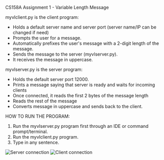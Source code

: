 CS158A Assignment 1 - Variable Length Message

myvlclient.py is the client program:
- Holds a default server name and server port (server name/IP can be changed if need)
- Prompts the user for a message.
- Automatically prefixes the user's message with a 2-digit length of the message.
- Sends the message to the server (myvlserver.py).
- It receives the message in uppercase.

myvlserver.py is the server program:
- Holds the default server port 12000.
- Prints a message saying that server is ready and waits for incoming clients
- Once connected, it reads the first 2 bytes of the message length
- Reads the rest of the message
- Converts message in uppercase and sends back to the client.

HOW TO RUN THE PROGRAM:
1. Run the myvlserver.py program first through an IDE or command prompt/terminal.
2. Run the myvlclient.py program.
3. Type in any sentence.

![Server connection](https://github.com/user-attachments/assets/5077306e-a9a2-45a0-a21a-059307d661b4)
![Client connection](https://github.com/user-attachments/assets/e7490c4b-f4d2-42e8-a39f-e174db3881f5)
